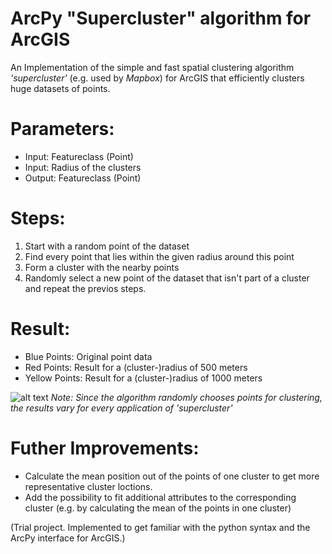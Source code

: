 # ArcPy "Supercluster" algorithm for ArcGIS
An Implementation of the simple and fast spatial clustering algorithm *'supercluster'* (e.g. used by *Mapbox*) for ArcGIS that efficiently  clusters huge datasets of points.

# Parameters:<br/>
- Input: Featureclass (Point)
- Input: Radius of the clusters
- Output: Featureclass (Point)

# Steps:<br/>
1. Start with a random point of the dataset<br/>
2. Find every point that lies within the given radius around this point<br/>
3. Form a cluster with the nearby points<br/>
4. Randomly select a new point of the dataset that isn't part of a cluster and repeat the previos steps.

# Result:<br/>
- Blue Points: Original point data<br/>
- Red Points: Result for a (cluster-)radius of 500 meters<br/>
- Yellow Points: Result for a (cluster-)radius of 1000 meters<br/>

![alt text](https://github.com/OliverHennhoefer/ArcPy_Supercluster/blob/master/supercluster_result.PNG)
*Note: Since the algorithm randomly chooses points for clustering, the results vary for every application of 'supercluster'*

# Futher Improvements:<br/>
- Calculate the mean position out of the points of one cluster to get more representative cluster loctions.
- Add the possibility to fit additional attributes to the corresponding cluster (e.g. by calculating the mean of the points in one cluster)

(Trial project. Implemented to get familiar with the python syntax and the ArcPy interface for ArcGIS.)
